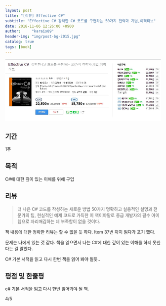 ```yaml
---
layout: post
title: "[리뷰] Effective C#"
subtitle: "Effective C# 강력한 C# 코드를 구현하는 50가지 전략과 기법,이펙티브"
date: 2018-11-06 12:26:00 +0900
author:     "karais89"
header-img: "img/post-bg-2015.jpg"
catalog: true
tags: [book]
---
```


![book image](/img/in-post/book/19.jpg)

## 기간

1주

## 목적

C#에 대한 깊이 있는 이해를 위해 구입

## 리뷰

> 더 나은 C# 코드를 작성하는 새로운 방법 50가지
> 명확하고 실용적인 설명과 전문가의 팁, 현실적인 예제 코드로 가득한 이 책이야말로 중급 개발자의 필수 아이템으로 자리매김하는 데 부족함이 없을 것이다.

책 내용에 대한 정확한 리뷰는 할 수 없을 듯 하다. Item 37번 까지 읽다가 포기 했다.

문제는 나에게 있는 것 같다. 책을 읽으면서 나는 C#에 대한 깊이 있는 이해를 하지 못한다는 걸 알았다.

C# 기본 서적을 읽고 다시 한번 책을 읽어 봐야 될듯..


## 평점 및 한줄평

c# 기본 서적을 읽고 다시 한번 읽어봐야 될 책.

4/5